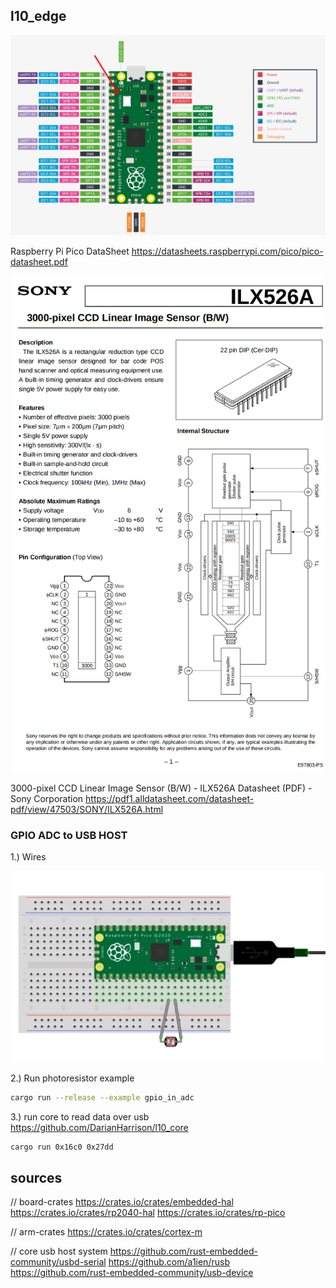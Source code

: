 ## l10_edge

![Alt Text](./docs/pico-datasheet.png)

Raspberry Pi Pico DataSheet
https://datasheets.raspberrypi.com/pico/pico-datasheet.pdf


![Alt Text](./docs/ccd-datasheet.png)

3000-pixel CCD Linear Image Sensor (B/W) - ILX526A Datasheet (PDF) - Sony Corporation
https://pdf1.alldatasheet.com/datasheet-pdf/view/47503/SONY/ILX526A.html



### GPIO ADC to USB HOST

1.) Wires


![Alt Text](./docs/photoresistor.png)


2.) Run photoresistor example
```sh
cargo run --release --example gpio_in_adc
```

3.) run core to read data over usb
https://github.com/DarianHarrison/l10_core
```sh
cargo run 0x16c0 0x27dd
```


## sources

 // board-crates
 https://crates.io/crates/embedded-hal
 https://crates.io/crates/rp2040-hal
 https://crates.io/crates/rp-pico

 // arm-crates
 https://crates.io/crates/cortex-m

 // core
 usb host system
 https://github.com/rust-embedded-community/usbd-serial
 https://github.com/a1ien/rusb
 https://github.com/rust-embedded-community/usb-device
